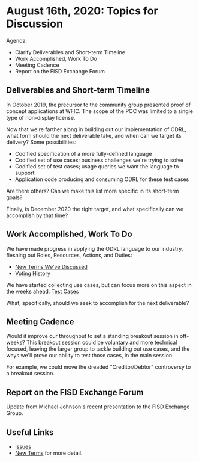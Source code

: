 # August 16th, 2020: Topics for Discussion

Agenda: 

* Clarify Deliverables and Short-term Timeline
* Work Accomplished, Work To Do
* Meeting Cadence 
* Report on the FISD Exchange Forum

## Deliverables and Short-term Timeline

In October 2019, the precursor to the community group presented proof of concept applications at WFIC. The scope of the POC was limited to a single type of non-display license.

Now that we're farther along in building out our implementation of ODRL, what form should the next deliverable take, and when can we target its delivery? Some possibilities:

* Codified specification of a more fully-defined language
* Codified set of use cases; business challenges we're trying to solve
* Codified set of test cases; usage queries we want the language to support
* Application code producing and consuming ODRL for these test cases

Are there others? Can we make this list more specific in its short-term goals?

Finally, is December 2020 the right target, and what specifically can we accomplish by that time?

## Work Accomplished, Work To Do

We have made progress in applying the ODRL language to our industry, fleshing out Roles, Resources, Actions, and Duties:

* [New Terms We've Discussed](https://github.com/w3c/market-data-odrl-profile/blob/gh-pages/NewTerms.md)
* [Voting History](https://github.com/w3c/market-data-odrl-profile/blob/gh-pages/Vote.md)

We have started collecting use cases, but can focus more on this aspect in the weeks ahead: [Test Cases](https://github.com/w3c/market-data-odrl-profile/blob/gh-pages/Test-Cases.md)

What, specifically, should we seek to accomplish for the next deliverable?

## Meeting Cadence

Would it improve our throughput to set a standing breakout session in off-weeks? This breakout session could be voluntary and more technical focused, leaving the larger group to tackle building out use cases, and the ways we'll prove our ability to test those cases, in the main session.

For example, we could move the dreaded "Creditor/Debtor" controversy to a breakout session. 

## Report on the FISD Exchange Forum

Update from Michael Johnson's recent presentation to the FISD Exchange Group.

## Useful Links

* [Issues](https://github.com/w3c/market-data-odrl-profile/issues)
* [New Terms](https://github.com/w3c/market-data-odrl-profile/blob/gh-pages/NewTerms.md) for more detail.

